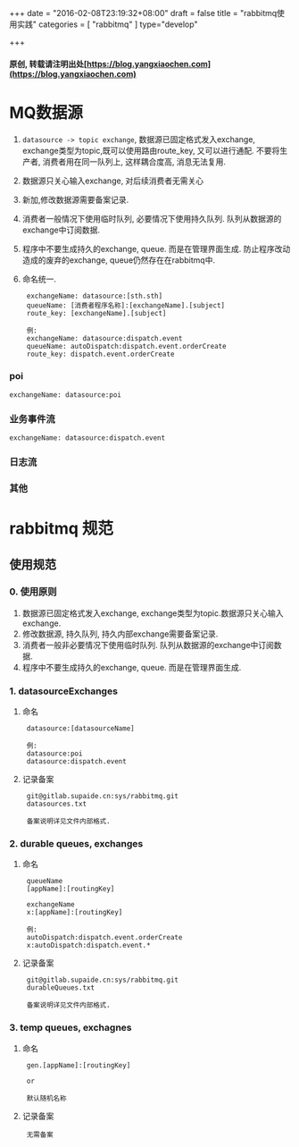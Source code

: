 +++
date = "2016-02-08T23:19:32+08:00"
draft = false
title = "rabbitmq使用实践"
categories = [ "rabbitmq" ]
type="develop"

+++
#### 原创, 转载请注明出处[https://blog.yangxiaochen.com](https://blog.yangxiaochen.com)

# MQ数据源

1. ```datasource -> topic exchange```, 数据源已固定格式发入exchange, exchange类型为topic,既可以使用路由route_key, 又可以进行通配. 不要将生产者, 消费者用在同一队列上, 这样耦合度高, 消息无法复用.

2. 数据源只关心输入exchange, 对后续消费者无需关心

3. 新加,修改数据源需要备案记录.

4. 消费者一般情况下使用临时队列, 必要情况下使用持久队列. 队列从数据源的exchange中订阅数据.

5. 程序中不要生成持久的exchange, queue. 而是在管理界面生成. 防止程序改动造成的废弃的exchange, queue仍然存在在rabbitmq中.

6. 命名统一.

        exchangeName: datasource:[sth.sth]
        queueName: [消费者程序名称]:[exchangeName].[subject]
        route_key: [exchangeName].[subject]

        例:
        exchangeName: datasource:dispatch.event
        queueName: autoDispatch:dispatch.event.orderCreate
        route_key: dispatch.event.orderCreate

### poi

    exchangeName: datasource:poi

### 业务事件流

    exchangeName: datasource:dispatch.event

### 日志流

### 其他



# rabbitmq 规范
## 使用规范
### 0. 使用原则
1. 数据源已固定格式发入exchange, exchange类型为topic.数据源只关心输入exchange.
2. 修改数据源, 持久队列, 持久内部exchange需要备案记录.
3. 消费者一般非必要情况下使用临时队列. 队列从数据源的exchange中订阅数据.
4. 程序中不要生成持久的exchange, queue. 而是在管理界面生成.


### 1. datasourceExchanges
1. 命名

        datasource:[datasourceName]

        例:
        datasource:poi
        datasource:dispatch.event


2. 记录备案

        git@gitlab.supaide.cn:sys/rabbitmq.git
        datasources.txt

        备案说明详见文件内部格式.



### 2. durable queues, exchanges
1. 命名

        queueName
        [appName]:[routingKey]

        exchangeName
        x:[appName]:[routingKey]

        例:
        autoDispatch:dispatch.event.orderCreate
        x:autoDispatch:dispatch.event.*


2. 记录备案

        git@gitlab.supaide.cn:sys/rabbitmq.git
        durableQueues.txt

        备案说明详见文件内部格式.


### 3. temp queues, exchagnes
1. 命名

        gen.[appName]:[routingKey]

        or

        默认随机名称

2. 记录备案


        无需备案
